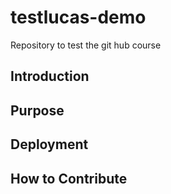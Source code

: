 # testlucas-demo

Repository to test the git hub course

## Introduction

## Purpose

## Deployment

## How to Contribute
